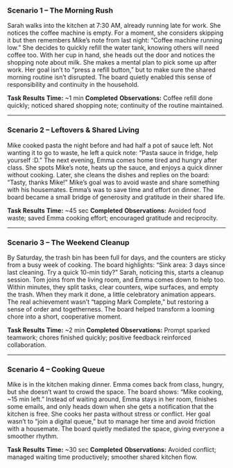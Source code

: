 ### **Scenario 1 – The Morning Rush**

Sarah walks into the kitchen at 7:30 AM, already running late for work. She notices the coffee machine is empty. For a moment, she considers skipping it but then remembers Mike’s note from last night: “Coffee machine running low.” She decides to quickly refill the water tank, knowing others will need coffee too. With her cup in hand, she heads out the door and notices the shopping note about milk. She makes a mental plan to pick some up after work.
Her goal isn’t to “press a refill button,” but to make sure the shared morning routine isn’t disrupted. The board quietly enabled this sense of responsibility and continuity in the household.

**Task Results**
**Time:** \~1 min
**Completed**
**Observations:** Coffee refill done quickly; noticed shared shopping note; continuity of the routine maintained.

---

### **Scenario 2 – Leftovers & Shared Living**

Mike cooked pasta the night before and had half a pot of sauce left. Not wanting it to go to waste, he left a quick note: “Pasta sauce in fridge, help yourself \:D.” The next evening, Emma comes home tired and hungry after class. She spots Mike’s note, heats up the sauce, and enjoys a quick dinner without cooking. Later, she cleans the dishes and replies on the board: “Tasty, thanks Mike!”
Mike’s goal was to avoid waste and share something with his housemates. Emma’s was to save time and effort on dinner. The board became a small bridge of generosity and gratitude in their shared life.

**Task Results**
**Time:** \~45 sec
**Completed**
**Observations:** Avoided food waste; saved Emma cooking effort; encouraged gratitude and reciprocity.

---

### **Scenario 3 – The Weekend Cleanup**

By Saturday, the trash bin has been full for days, and the counters are sticky from a busy week of cooking. The board highlights: “Sink area: 3 days since last cleaning. Try a quick 10-min tidy?” Sarah, noticing this, starts a cleanup session. Tom joins from the living room, and Emma comes down to help too. Within minutes, they split tasks, clear counters, wipe surfaces, and empty the trash. When they mark it done, a little celebratory animation appears.
The real achievement wasn’t “tapping Mark Complete,” but restoring a sense of order and togetherness. The board helped transform a looming chore into a short, cooperative moment.

**Task Results**
**Time:** \~2 min
**Completed**
**Observations:** Prompt sparked teamwork; chores finished quickly; positive feedback reinforced collaboration.

---

### **Scenario 4 – Cooking Queue**

Mike is in the kitchen making dinner. Emma comes back from class, hungry, but she doesn’t want to crowd the space. The board shows: “Mike cooking, \~15 min left.” Instead of waiting around, Emma stays in her room, finishes some emails, and only heads down when she gets a notification that the kitchen is free. She cooks her pasta without stress or conflict.
Her goal wasn’t to “join a digital queue,” but to manage her time and avoid friction with a housemate. The board quietly mediated the space, giving everyone a smoother rhythm.

**Task Results**
**Time:** \~30 sec
**Completed**
**Observations:** Avoided conflict; managed waiting time productively; smoother shared kitchen flow.
